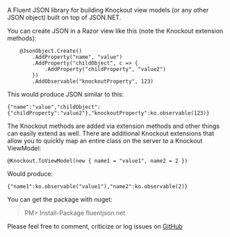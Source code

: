 A Fluent JSON library for building Knockout view models (or any other JSON object) built on top of JSON.NET. 

You can create JSON in a Razor view like this (note the Knockout extension methods):

        @JsonObject.Create()
            .AddProperty("name", "value")
            .AddProperty("childObject", c => {
                .AddProperty("childProperty", "value2")
            })
            .AddObservable("knockoutProperty", 123)

This would produce JSON similar to this:

    {"name":"value","childObject":{"childProperty":"value2"},"knockoutProperty":ko.observable(123)}
 
The Knockout methods are added via extension methods and other things can easily extend as well.  There are additional Knockout extensions that allow you to quickly map an entire class on the server to a Knockout ViewModel:

    @Knockout.ToViewModel(new { name1 = "value1", name2 = 2 })

Would produce:

    {"name1":ko.observable("value1"),"name2":ko.observable(2)}

You can get the package with nuget:

> PM> Install-Package fluentjson.net

Please feel free to comment, criticize or log issues on [GitHub](https://github.com/paultyng/FluentJson.NET)